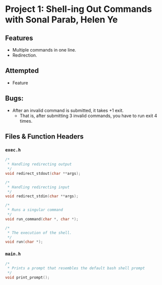 # Project 1: Shell-ing Out Commands with Sonal Parab, Helen Ye

## Features
* Multiple commands in one line.
* Redirection.

## Attempted
* Feature

## Bugs:
* After an invalid command is submitted, it takes +1 exit.
    * That is, after submitting 3 invalid commands, you have to run exit 4 times.

## Files & Function Headers

### `exec.h`
```c
/*
 * Handling redirecting output
 */
void redirect_stdout(char **args);

/*
 * Handling redirecting input
 */
void redirect_stdin(char **args);

/*
 * Runs a singular command
 */
void run_command(char *, char *);

/*
 * The execution of the shell.
 */
void run(char *);
```

### `main.h`
```c
/*
 * Prints a prompt that resembles the default bash shell prompt
 */
void print_prompt();
```
